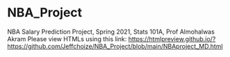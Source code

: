 # NBA_Project
NBA Salary Prediction Project, Spring 2021, Stats 101A, Prof Almohalwas Akram
Please view HTMLs using this link:
https://htmlpreview.github.io/?https://github.com/Jeffchoize/NBA_Project/blob/main/NBAproject_MD.html
